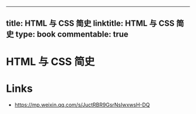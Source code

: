 
---
title: HTML 与 CSS 简史
linktitle: HTML 与 CSS 简史
type: book
commentable: true
---

# HTML 与 CSS 简史

# Links

- https://mp.weixin.qq.com/s/JuctRBR9GsrNsIwxwsH-DQ

    